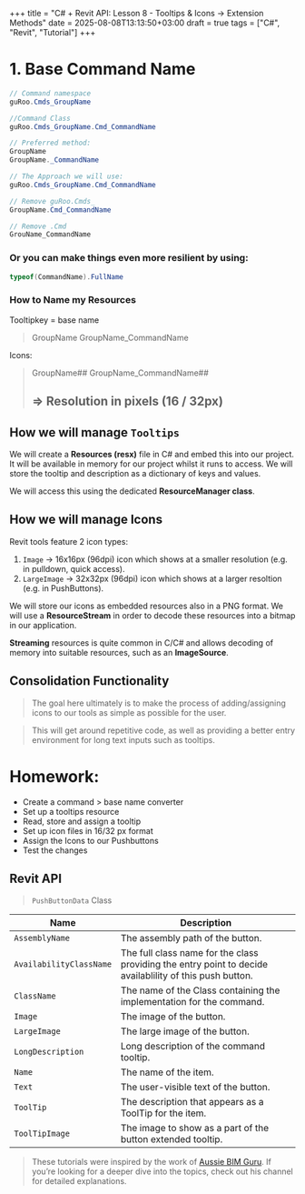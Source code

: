 +++
title = "C# + Revit API: Lesson 8 - Tooltips & Icons -> Extension Methods"
date = 2025-08-08T13:13:50+03:00
draft = true
tags = ["C#", "Revit", "Tutorial"]
+++

# 1. Base Command Name
```C#
// Command namespace
guRoo.Cmds_GroupName

//Command Class
guRoo.Cmds_GroupName.Cmd_CommandName

// Preferred method:
GroupName
GroupName._CommandName

// The Approach we will use:
guRoo.Cmds_GroupName.Cmd_CommandName

// Remove guRoo.Cmds_
GroupName.Cmd_CommandName

// Remove .Cmd
GrouName_CommandName
```

### Or you can make things even more resilient by using:
```C#
typeof(CommandName).FullName
```

### How to Name my Resources

Tooltipkey = base name
> GroupName
> GroupName_CommandName

Icons:
>GroupName##
>GroupName_CommandName##
>## => Resolution in pixels (16 / 32px)


## How we will manage `Tooltips`
We will create a **Resources (resx)** file in C# and embed this into our project. It will be available in memory for our project whilst it runs to access. We will store the tooltip and description as a dictionary of keys and values.

We will access this using the dedicated **ResourceManager class**.

## How we will manage Icons
Revit tools feature 2 icon types:

1. `Image` -> 16x16px (96dpi) icon which shows at a smaller resolution (e.g. in pulldown, quick access).
2. `LargeImage` -> 32x32px (96dpi) icon which shows at a larger resoltion (e.g. in PushButtons).

We will store our icons as embedded resources also in a PNG format. We will use a **ResourceStream** in order to decode these resources into a bitmap in our application.

**Streaming** resources is quite common in C/C# and allows decoding of memory into suitable resources, such as an **ImageSource**.


## Consolidation Functionality
> The goal here ultimately is to make the process of adding/assigning icons to our tools as simple as possible for the user.

>This will get around repetitive code, as well as providing a better entry environment for long text inputs such as tooltips.

# Homework:
- Create a command > base name converter
- Set up a tooltips resource 
- Read, store and assign a tooltip
- Set up icon files in 16/32 px format
- Assign the Icons to our Pushbuttons
- Test the changes

## Revit API
>`PushButtonData` Class

| Name                    | Description                                                                                              |
| ----------------------- | -------------------------------------------------------------------------------------------------------- |
| `AssemblyName`          | The assembly path of the button.                                                                         |
| `AvailabilityClassName` | The full class name for the class providing the entry point to decide availablility of this push button. |
| `ClassName`             | The name of the Class containing the implementation for the command.                                     |
| `Image`                 | The image of the button.                                                                                 |
| `LargeImage`            | The large image of the button.                                                                           |
| `LongDescription`       | Long description of the command tooltip.                                                                 |
| `Name`                  | The name of the item.                                                                                    |
| `Text`                  | The user-visible text of the button.                                                                     |
| `ToolTip`               | The description that appears as a ToolTip for the item.                                                  |
| `ToolTipImage`          | The image to show as a part of the button extended tooltip.                                              |


> These tutorials were inspired by the work of [Aussie BIM Guru](https://www.youtube.com/@AussieBIMGuru). If you’re looking for a deeper dive into the topics, check out his channel for detailed explanations.
